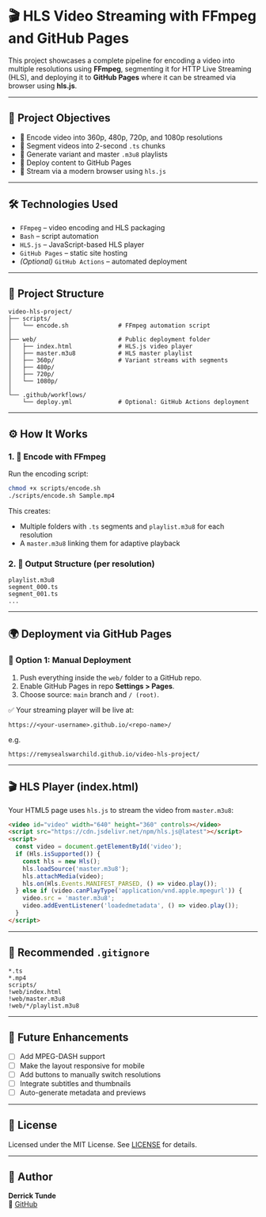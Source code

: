 
# 🎬 HLS Video Streaming with FFmpeg and GitHub Pages

This project showcases a complete pipeline for encoding a video into multiple resolutions using **FFmpeg**, segmenting it for HTTP Live Streaming (HLS), and deploying it to **GitHub Pages** where it can be streamed via browser using **hls.js**.

---

## 🎯 Project Objectives

- 🔄 Encode video into 360p, 480p, 720p, and 1080p resolutions
- 🧩 Segment videos into 2-second `.ts` chunks
- 📄 Generate variant and master `.m3u8` playlists
- 🚀 Deploy content to GitHub Pages
- 🎥 Stream via a modern browser using `hls.js`

---

## 🛠️ Technologies Used

- `FFmpeg` – video encoding and HLS packaging
- `Bash` – script automation
- `HLS.js` – JavaScript-based HLS player
- `GitHub Pages` – static site hosting
- *(Optional)* `GitHub Actions` – automated deployment

---

## 📁 Project Structure

```
video-hls-project/
├── scripts/
│   └── encode.sh              # FFmpeg automation script
│
├── web/                       # Public deployment folder
│   ├── index.html             # HLS.js video player
│   ├── master.m3u8            # HLS master playlist
│   ├── 360p/                  # Variant streams with segments
│   ├── 480p/
│   ├── 720p/
│   └── 1080p/
│
└── .github/workflows/
    └── deploy.yml             # Optional: GitHub Actions deployment
```

---

## ⚙️ How It Works

### 1. 🧪 Encode with FFmpeg

Run the encoding script:

```bash
chmod +x scripts/encode.sh
./scripts/encode.sh Sample.mp4
```

This creates:
- Multiple folders with `.ts` segments and `playlist.m3u8` for each resolution
- A `master.m3u8` linking them for adaptive playback

### 2. 🧾 Output Structure (per resolution)

```
playlist.m3u8
segment_000.ts
segment_001.ts
...
```

---

## 🌍 Deployment via GitHub Pages

### 🔁 Option 1: Manual Deployment

1. Push everything inside the `web/` folder to a GitHub repo.
2. Enable GitHub Pages in repo **Settings > Pages**.
3. Choose source: `main` branch and `/ (root)`.

✅ Your streaming player will be live at:

```
https://<your-username>.github.io/<repo-name>/
```

e.g.

```
https://remysealswarchild.github.io/video-hls-project/
```

---

## 🎬 HLS Player (index.html)

Your HTML5 page uses `hls.js` to stream the video from `master.m3u8`:

```html
<video id="video" width="640" height="360" controls></video>
<script src="https://cdn.jsdelivr.net/npm/hls.js@latest"></script>
<script>
  const video = document.getElementById('video');
  if (Hls.isSupported()) {
    const hls = new Hls();
    hls.loadSource('master.m3u8');
    hls.attachMedia(video);
    hls.on(Hls.Events.MANIFEST_PARSED, () => video.play());
  } else if (video.canPlayType('application/vnd.apple.mpegurl')) {
    video.src = 'master.m3u8';
    video.addEventListener('loadedmetadata', () => video.play());
  }
</script>
```

---

## 🧹 Recommended `.gitignore`

```gitignore
*.ts
*.mp4
scripts/
!web/index.html
!web/master.m3u8
!web/*/playlist.m3u8
```

---

## 🚧 Future Enhancements

- [ ] Add MPEG-DASH support
- [ ] Make the layout responsive for mobile
- [ ] Add buttons to manually switch resolutions
- [ ] Integrate subtitles and thumbnails
- [ ] Auto-generate metadata and previews

---

## 📄 License

Licensed under the MIT License. See [LICENSE](LICENSE) for details.

---

## 🙋 Author

**Derrick Tunde**  
🔗 [GitHub](https://github.com/remysealswarchild)
